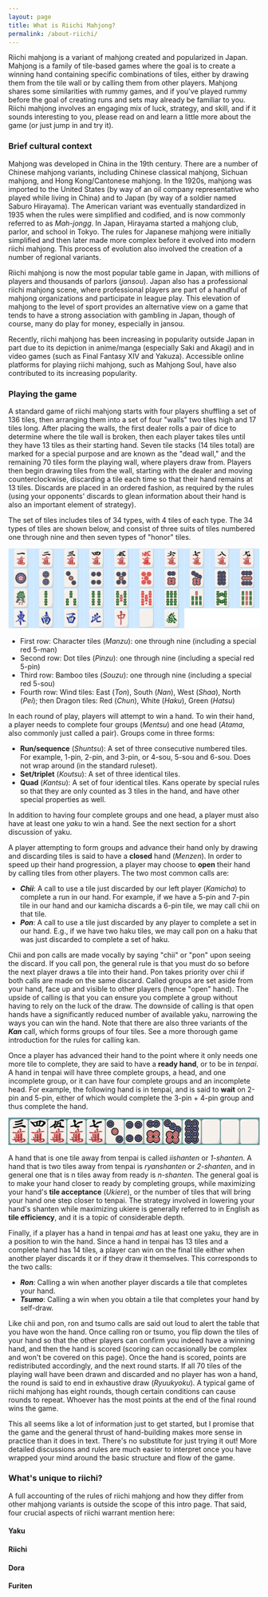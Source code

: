```yaml
---
layout: page
title: What is Riichi Mahjong?
permalink: /about-riichi/
---
```


Riichi mahjong is a variant of mahjong created and popularized in Japan. Mahjong is a family of tile-based games where the goal is to create a winning hand containing specific combinations of tiles, either by drawing them from the tile wall or by calling them from other players. Mahjong shares some similarities with rummy games, and if you've played rummy before the goal of creating runs and sets may already be familiar to you. Riichi mahjong involves an engaging mix of luck, strategy, and skill, and if it sounds interesting to you, please read on and learn a little more about the game (or just jump in and try it).

### Brief cultural context

Mahjong was developed in China in the 19th century. There are a number of Chinese mahjong variants, including Chinese classical mahjong, Sichuan mahjong, and Hong Kong/Cantonese mahjong. In the 1920s, mahjong was imported to the United States (by way of an oil company representative who played while living in China) and to Japan (by way of a soldier named Saburo Hirayama). The American variant was eventually standardized in 1935 when the rules were simplified and codified, and is now commonly referred to as *Mah-jongg*. In Japan, Hirayama started a mahjong club, parlor, and school in Tokyo. The rules for Japanese mahjong were initially simplified and then later made more complex before it evolved into modern riichi mahjong. This process of evolution also involved the creation of a number of regional variants.

Riichi mahjong is now the most popular table game in Japan, with millions of players and thousands of parlors (*jansou*). Japan also has a professional riichi mahjong scene, where professional players are part of a handful of mahjong organizations and participate in league play. This elevation of mahjong to the level of sport  provides an alternative view on a game that tends to have a strong association with gambling in Japan, though of course, many do play for money, especially in jansou.

Recently, riichi mahjong has been increasing in popularity outside Japan in part due to its depiction in anime/manga (especially Saki and Akagi) and in video games (such as Final Fantasy XIV and Yakuza). Accessible online platforms for playing riichi mahjong, such as Mahjong Soul, have also contributed to its increasing popularity. 

### Playing the game

A standard game of riichi mahjong starts with four players shuffling a set of 136 tiles, then arranging them into a set of four "walls" two tiles high and 17 tiles long. After placing the walls, the first dealer rolls a pair of dice to determine where the tile wall is broken, then each player takes tiles until they have 13 tiles as their starting hand. Seven tile stacks (14 tiles total) are marked for a special purpose and are known as the "dead wall," and the remaining 70 tiles form the playing wall, where players draw from. Players then begin drawing tiles from the wall, starting with the dealer and moving counterclockwise, discarding a tile each time so that their hand remains at 13 tiles. Discards are placed in an ordered fashion, as required by the rules (using your opponents' discards to glean information about their hand is also an important element of strategy).

The set of tiles includes tiles of 34 types, with 4 tiles of each type. The 34 types of tiles are shown below, and consist of three suits of tiles numbered one through nine and then seven types of "honor" tiles.

![The tiles of riichi mahjong](https://raw.githubusercontent.com/semiriichi/semiriichi.github.io/master/images/about-riichi/riichi_tiles.png)

- First row: Character tiles (*Manzu*): one through nine (including a special red 5-man)
- Second row: Dot tiles (*Pinzu*): one through nine (including a special red 5-pin)
- Third row: Bamboo tiles (*Souzu*): one through nine (including a special red 5-sou)
- Fourth row: Wind tiles: East (*Ton*), South (*Nan*), West (*Shaa*), North (*Pei*); then Dragon tiles: Red (*Chun*), White (*Haku*), Green (*Hatsu*)

In each round of play, players will attempt to win a hand. To win their hand, a player needs to complete four groups (*Mentsu*) and one head (*Atama*, also commonly just called a pair). Groups come in three forms:

- **Run/sequence** (*Shuntsu*): A set of three consecutive numbered tiles. For example, 1-pin, 2-pin, and 3-pin, or 4-sou, 5-sou and 6-sou. Does not wrap around (in the standard ruleset).
- **Set/triplet** (*Koutsu*): A set of three identical tiles.
- **Quad** (*Kantsu*): A set of four identical tiles. Kans operate by special rules so that they are only counted as 3 tiles in the hand, and have other special properties as well. 

In addition to having four complete groups and one head, a player must also have at least one *yaku* to win a hand. See the next section for a short discussion of yaku.

A player attempting to form groups and advance their hand only by drawing and discarding tiles is said to have a **closed** hand (*Menzen*). In order to speed up their hand progression, a player may choose to **open** their hand by calling tiles from other players. The two most common calls are:

- ***Chii***: A call to use a tile just discarded by our left player (*Kamicha*) to complete a run in our hand. For example, if we have a 5-pin and 7-pin tile in our hand and our kamicha discards a 6-pin tile, we may call chii on that tile.
- ***Pon***: A call to use a tile just discarded by any player to complete a set in our hand. E.g., if we have two haku tiles, we may call pon on a haku that was just discarded to complete a set of haku.

Chii and pon calls are made vocally by saying "chii" or "pon" upon seeing the discard. If you call pon, the general rule is that you must do so before the next player draws a tile into their hand. Pon takes priority over chii if both calls are made on the same discard. Called groups are set aside from your hand, face up and visible to other players (hence "open" hand). The upside of calling is that you can ensure you complete a group without having to rely on the luck of the draw. The downside of calling is that open hands have a significantly reduced number of available yaku, narrowing the ways you can win the hand. Note that there are also three variants of the ***Kan*** call, which forms groups of four tiles. See a more thorough game introduction for the rules for calling kan.

Once a player has advanced their hand to the point where it only needs one more tile to complete, they are said to have a **ready hand**, or to be in *tenpai*. A hand in tenpai will have three complete groups, a head, and one incomplete group, or it can have four complete groups and an incomplete head. For example, the following hand is in tenpai, and is said to **wait** on 2-pin and 5-pin, either of which would complete the 3-pin + 4-pin group and thus complete the hand.

![Courtesy of the efficiency trainer](https://raw.githubusercontent.com/semiriichi/semiriichi.github.io/master/images/about-riichi/tenpai_example.png)

A hand that is one tile away from tenpai is called *iishanten* or *1-shanten*. A hand that is two tiles away from tenpai is *ryanshanten* or *2-shanten*, and in general one that is n tiles away from ready is *n-shanten*. The general goal is to make your hand closer to ready by completing groups, while maximizing your hand's **tile acceptance** (*Ukiere*), or the number of tiles that will bring your hand one step closer to tenpai. The strategy involved in lowering your hand's shanten while maximizing ukiere is generally referred to in English as **tile efficiency**, and it is a topic of considerable depth.

Finally, if a player has a hand in tenpai *and* has at least one yaku, they are in a position to win the hand. Since a hand in tenpai has 13 tiles and a complete hand has 14 tiles, a player can win on the final tile either when another player discards it or if they draw it themselves. This corresponds to the two calls:

- ***Ron***: Calling a win when another player discards a tile that completes your hand.
- ***Tsumo***: Calling a win when you obtain a tile that completes your hand by self-draw.

Like chii and pon, ron and tsumo calls are said out loud to alert the table that you have won the hand. Once calling ron or tsumo, you flip down the tiles of your hand so that the other players can confirm you indeed have a winning hand, and then the hand is scored (scoring can occasionally be complex and won't be covered on this page). Once the hand is scored, points are redistributed accordingly, and the next round starts. If all 70 tiles of the playing wall have been drawn and discarded and no player has won a hand, the round is said to end in exhaustive draw (*Ryuukyoku*). A typical game of riichi mahjong has eight rounds, though certain conditions can cause rounds to repeat. Whoever has the most points at the end of the final round wins the game.

This all seems like a lot of information just to get started, but I promise that the game and the general thrust of hand-building makes more sense in practice than it does in text. There's no substitute for just trying it out! More detailed discussions and rules are much easier to interpret once you have wrapped your mind around the basic structure and flow of the game.

### What's unique to riichi?

A full accounting of the rules of riichi mahjong and how they differ from other mahjong variants is outside the scope of this intro page. That said, four crucial aspects of riichi warrant mention here:

#### Yaku



#### Riichi



#### Dora



#### Furiten

